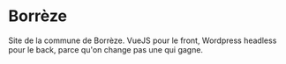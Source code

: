 # Borrèze
Site de la commune de Borrèze.
VueJS pour le front, Wordpress headless pour le back, parce qu'on change pas une qui gagne.
